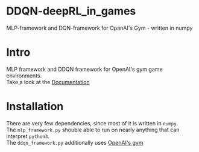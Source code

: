 # DDQN-deepRL_in_games
MLP-framework and DQN-framework for OpanAI's Gym - written in numpy  
  
  
# Intro  
MLP framework and DDQN framework for OpenAI's gym game environments.  
Take a look at the [Documentation](./documentation.ipynb)  
  
# Installation  
There are very few dependencies, since most of it is written in `numpy`.  
The `mlp_framework.py` shouble able to run on nearly anything that can interpret `python3`.  
The `ddqn_framework.py` additionally uses [OpenAI's gym](https://github.com/openai/gym)  
